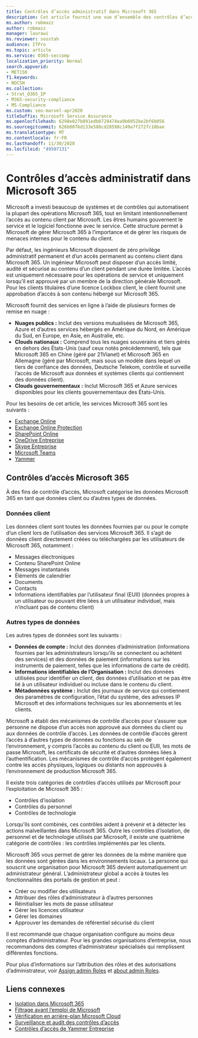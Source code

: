 ```yaml
---
title: Contrôles d’accès administratif dans Microsoft 365
description: Cet article fournit une vue d’ensemble des contrôles d’accès administratifs et de la catégorisation des données dans Microsoft 365.
ms.author: robmazz
author: robmazz
manager: laurawi
ms.reviewer: sosstah
audience: ITPro
ms.topic: article
ms.service: O365-seccomp
localization_priority: Normal
search.appverid:
- MET150
f1.keywords:
- NOCSH
ms.collection:
- Strat_O365_IP
- M365-security-compliance
- MS-Compliance
ms.custom: seo-marvel-apr2020
titleSuffix: Microsoft Service Assurance
ms.openlocfilehash: 6298e027b891edb0729474ea9b6052be2bf6b056
ms.sourcegitcommit: 626b0076d133e588cd28598c149a7f272fc18bae
ms.translationtype: MT
ms.contentlocale: fr-FR
ms.lasthandoff: 11/30/2020
ms.locfileid: "49507131"
---
```

# <a name="administrative-access-controls-in-microsoft-365"></a>Contrôles d’accès administratif dans Microsoft 365 

Microsoft a investi beaucoup de systèmes et de contrôles qui automatisent la plupart des opérations Microsoft 365, tout en limitant intentionnellement l’accès au contenu client par Microsoft. Les êtres humains gouvernent le service et le logiciel fonctionne avec le service. Cette structure permet à Microsoft de gérer Microsoft 365 à l’importance et de gérer les risques de menaces internes pour le contenu du client.

Par défaut, les ingénieurs Microsoft disposent de zéro privilège administratif permanent et d’un accès permanent au contenu client dans Microsoft 365. Un ingénieur Microsoft peut disposer d’un accès limité, audité et sécurisé au contenu d’un client pendant une durée limitée. L’accès est uniquement nécessaire pour les opérations de service et uniquement lorsqu’il est approuvé par un membre de la direction générale Microsoft. Pour les clients titulaires d’une licence Lockbox client, le client fournit une approbation d’accès à son contenu hébergé sur Microsoft 365.

Microsoft fournit des services en ligne à l’aide de plusieurs formes de remise en nuage :

- **Nuages publics :** Inclut des versions mutualisées de Microsoft 365, Azure et d’autres services hébergés en Amérique du Nord, en Amérique du Sud, en Europe, en Asie, en Australie, etc.
- **Clouds nationaux :** Comprend tous les nuages souverains et tiers gérés en dehors des États-Unis (sauf ceux notés précédemment), tels que Microsoft 365 en Chine (géré par 21Vianet) et Microsoft 365 en Allemagne (géré par Microsoft, mais sous un modèle dans lequel un tiers de confiance des données, Deutsche Telekom, contrôle et surveille l’accès de Microsoft aux données et systèmes clients qui contiennent des données client).
- **Clouds gouvernementaux :** Inclut Microsoft 365 et Azure services disponibles pour les clients gouvernementaux des États-Unis.

Pour les besoins de cet article, les services Microsoft 365 sont les suivants :

- [Exchange Online](https://docs.microsoft.com/Exchange/exchange-online)
- [Exchange Online Protection](https://docs.microsoft.com/Office365/SecurityCompliance/eop/exchange-online-protection-overview)
- [SharePoint Online](https://docs.microsoft.com/sharepoint/sharepoint-online)
- [OneDrive Entreprise](https://docs.microsoft.com/OneDrive/onedrive)
- [Skype Entreprise](https://docs.microsoft.com/SkypeForBusiness/skype-for-business-online)
- [Microsoft Teams](https://docs.microsoft.com/MicrosoftTeams/Teams-overview)
- [Yammer](https://docs.microsoft.com/yammer/yammer-landing-page)

## <a name="microsoft-365-access-controls"></a>Contrôles d’accès Microsoft 365

À des fins de contrôle d’accès, Microsoft catégorise les données Microsoft 365 en tant que données client ou d’autres types de données.

### <a name="customer-data"></a>Données client

Les données client sont toutes les données fournies par ou pour le compte d’un client lors de l’utilisation des services Microsoft 365. Il s’agit de données client directement créées ou téléchargées par les utilisateurs de Microsoft 365, notamment :

- Messages électroniques
- Contenu SharePoint Online
- Messages instantanés
- Éléments de calendrier
- Documents
- Contacts
- Informations identifiables par l’utilisateur final (EUII) (données propres à un utilisateur ou pouvant être liées à un utilisateur individuel, mais n’incluant pas de contenu client)

### <a name="other-types-of-data"></a>Autres types de données

Les autres types de données sont les suivants :

- **Données de compte :** Inclut des données d’administration (informations fournies par les administrateurs lorsqu’ils se connectent ou achètent des services) et des données de paiement (informations sur les instruments de paiement, telles que les informations de carte de crédit).
- **Informations identifiables de l’Organisation :** Inclut des données utilisées pour identifier un client, des données d’utilisation et ne pas être lié à un utilisateur individuel ou incluse dans le contenu du client.
- **Métadonnées système :** Inclut des journaux de service qui contiennent des paramètres de configuration, l’état du système, des adresses IP Microsoft et des informations techniques sur les abonnements et les clients.

Microsoft a établi des mécanismes de contrôle d’accès pour s’assurer que personne ne dispose d’un accès non approuvé aux données du client ou aux données de contrôle d’accès. Les données de contrôle d’accès gèrent l’accès à d’autres types de données ou fonctions au sein de l’environnement, y compris l’accès au contenu du client ou EUII, les mots de passe Microsoft, les certificats de sécurité et d’autres données liées à l’authentification. Les mécanismes de contrôle d’accès protègent également contre les accès physiques, logiques ou distants non approuvés à l’environnement de production Microsoft 365.

Il existe trois catégories de contrôles d’accès utilisés par Microsoft pour l’exploitation de Microsoft 365 :

- Contrôles d’isolation
- Contrôles du personnel
- Contrôles de technologie

Lorsqu’ils sont combinés, ces contrôles aident à prévenir et à détecter les actions malveillantes dans Microsoft 365. Outre les contrôles d’isolation, de personnel et de technologie utilisés par Microsoft, il existe une quatrième catégorie de contrôles : les contrôles implémentés par les clients.

Microsoft 365 vous permet de gérer les données de la même manière que les données sont gérées dans les environnements locaux. La personne qui souscrit une organisation pour Microsoft 365 devient automatiquement un administrateur général. L’administrateur global a accès à toutes les fonctionnalités des portails de gestion et peut :

- Créer ou modifier des utilisateurs
- Attribuer des rôles d’administrateur à d’autres personnes
- Réinitialiser les mots de passe utilisateur
- Gérer les licences utilisateur
- Gérer les domaines
- Approuver les demandes de référentiel sécurisé du client

Il est recommandé que chaque organisation configure au moins deux comptes d’administrateur. Pour les grandes organisations d’entreprise, nous recommandons des comptes d’administrateur spécialisés qui remplissent différentes fonctions.

Pour plus d’informations sur l’attribution des rôles et des autorisations d’administrateur, voir [Assign admin Roles](https://docs.microsoft.com/microsoft-365/admin/add-users/assign-admin-roles) et [about admin Roles](https://docs.microsoft.com/microsoft-365/admin/add-users/about-admin-roles).

## <a name="related-links"></a>Liens connexes

- [Isolation dans Microsoft 365](assurance-isolation-in-microsoft-365.md)
- [Filtrage avant l’emploi de Microsoft](assurance-pre-employment-screening.md)
- [Vérification en arrière-plan Microsoft Cloud](assurance-cloud-background-check.md)
- [Surveillance et audit des contrôles d’accès](assurance-monitoring-and-auditing-access-controls.md)
- [Contrôles d’accès de Yammer Entreprise](assurance-yammer-enterprise-access-controls.md)
